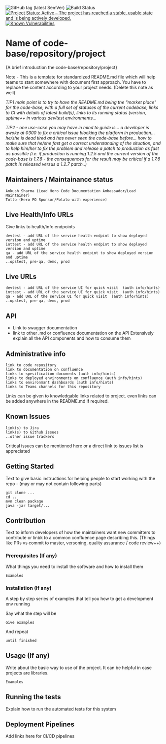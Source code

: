 
![GitHub tag (latest SemVer)](https://img.shields.io/github/v/tag/Cantara/microservice-baseline) ![Build Status](https://jenkins.quadim.ai/buildStatus/icon?job=microservice-baseline)  [![Project Status: Active – The project has reached a stable, usable state and is being actively developed.](http://www.repostatus.org/badges/latest/active.svg)](http://www.repostatus.org/#active)  [![Known Vulnerabilities](https://snyk.io/test/github/Cantara/microservice-baseline/badge.svg)](https://snyk.io/test/github/Cantara/microservice-baseline)

# Name of code-base/repository/project
{A brief introduction the code-base/repository/project}



Note - This is a template for standardized README.md file which will help teams to start somewhere with document first approach. You have to replace the content according to your project needs. (Delete this note as well)

*TIP1 main point is to try to have the README.md being the "market place" for the code-base, with a full set of statuses of the current codebase, links to CI with details of latest build(s), links to its running status (version, uptime++ in various dev/test environments...*

*TIP2  -  one use-case you may have in mind to guide is...   a developer is awoke at 0300 to fix a critical issue blocking the platform in production...   he/she is dead tired and has never seen the code-base before...  how to make sure that he/she fast get a correct understanding of the situation, and to help him/her to fix the problem and release a patch to production as fast as possible  (i.e.  if production is running 1.2.5  and the current version of the code-base is 1.7.6 - the consequences for the result may be critical if a 1.7.6 patch is released versus a 1.2.7 patch..)*

## Maintainers / Maintainance status
```
Ankush Sharma (Lead Hero Code Documentation Ambassador/Lead Maintainer)
Totto (Hero PO Sponsor/Potato with experience)
```


## Live Health/Info URLs 
Give links to health/info endpoints
```
devtest - add URL of the service health endpint to show deployed version and uptime
inttest - add URL of the service health endpint to show deployed version and uptime
qa - add URL of the service health endpint to show deployed version and uptime
..opstest, pre-qa, demo, prod
```


## Live URLs
```
devtest - add URL of the service UI for quick visit  (auth info/hints)
inttest - add URL of the service UI for quick visit  (auth info/hints)
qa - add URL of the service UI for quick visit  (auth info/hints)
..opstest, pre-qa, demo, prod
```


## API
* Link to swagger documentation
* link to other .md or confluence documentation on the API
Extensively explain all the API components and how to consume them

## Administrative info
```
link to code repository
link to documentation on confluence
links to spesification documents (auth info/hints)
links to deployed environments on confluence (auth info/hints)
links to environmant dashboards (auth info/hints)
links to Teams channels for this repository
```
Links can be given to knowledgable links related to project. even links can be added anywhere in the README.md if required.

## Known Issues
```
link(s) to Jira
link(s) to Github issues
..other issue trackers
```
Critical issues can be mentioned here or a direct link to issues list is appreciated


## Getting Started
Text to give basic instructions for helping people to start working with the repo - (may or may not contain following parts)
```
git clone ...
cd ..
mvn clean package
java -jar target/...
```
## Contribution
Text to inform developers of how the maintainers want new committers to contribute or linbk to a common confluence page describing this.  (Things like PRs vs commit to master, versoning, quality assurance / code review++)



### Prerequisites (If any)
What things you need to install the software and how to install them
```
Examples
```
### Installation (If any)
A step by step series of examples that tell you how to get a development env running

Say what the step will be
```
Give examples
```
And repeat

```
until finished
```
## Usage (If any)
Write about the basic way to use of the project. It can be helpful in case projects are libraries.
```
Examples
```
## Running the tests

Explain how to run the automated tests for this system

## Deployment Pipelines 

Add links here for CI/CD pipelines

